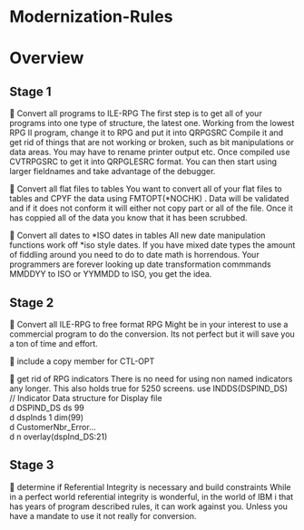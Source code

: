 # Modernization-Rules
<h1>Overview</h1>
<h2>Stage 1</h2>

💬 Convert all programs to ILE-RPG
The first step is to get all of your programs into one type of structure, the latest one.
Working from the lowest RPG II program, change it to RPG and put it into QRPGSRC
Compile it and get rid of things that are not working or broken, such as bit manipulations or data areas.
You may have to rename printer output etc.
Once compiled use CVTRPGSRC to get it into QRPGLESRC format.
You can then start using larger fieldnames and take advantage of the debugger.

💬 Convert all flat files to tables
You want to convert all of your flat files to tables and CPYF the data using FMTOPT(*NOCHK) .
Data will be validated and if it does not conform it will either not copy part or all of the file.
Once it has coppied all of the data you know that it has been scrubbed. 

💬 Convert all dates to *ISO dates in tables
All new date manipulation functions work off *iso style dates.
If you have mixed date types the amount of fiddling around you need to do to date math is horrendous. 
Your programmers are forever looking up date transformation commmands MMDDYY to ISO or YYMMDD to ISO, you get the idea. 

<h2>Stage 2</h2>

💬 Convert all ILE-RPG to free format RPG
Might be in your interest to use a commercial program to do the conversion. 
Its not perfect but it will save you a ton of time and effort.

💬 include a copy member for CTL-OPT

💬 get rid of RPG indicators
There is no need for using non named indicators any longer.
This also holds true for 5250 screens. use INDDS(DSPIND_DS) 
// Indicator Data structure for Display file         
d DSPIND_DS       ds            99              
d  dspInds                       1    dim(99)          
d  CustomerNbr_Error...                                  
d                                 n   overlay(dspInd_DS:21)

<h2>Stage 3</h2>

💬 determine if Referential Integrity is necessary and build constraints
While in a perfect world referential integrity is wonderful, in the world of IBM i that has years of program
described rules, it can work against you. Unless you have a mandate to use it not really for conversion.
